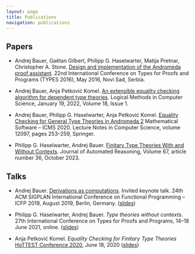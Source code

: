 ```yaml
---
layout: page
title: Publications
navigation: publications
---
```


## Papers

* Andrej Bauer, Gaëtan Gilbert, Philipp G. Haselwarter, Matija Pretnar, Christopher A. Stone.
  [Design and implementation of the Andromeda proof assistant](https://doi.org/10.4230/LIPIcs.TYPES.2016.5).
  22nd International Conference on Types for Proofs and Programs (TYPES 2016), May 2016, Novi Sad, Serbia.

* Andrej Bauer, Anja Petković Komel.
  [An extensible equality checking algorithm for dependent type theories](https://doi.org/10.46298/lmcs-18(1:17)2022).
  Logical Methods in Computer Science, January 19, 2022, Volume 18, Issue 1.

* Andrej Bauer, Philipp G. Haselwarter, Anja Petković Komel.
  [Equality Checking for General Type Theories in Andromeda 2](https://doi.org/10.1007/978-3-030-52200-1_25)
  Mathematical Software – ICMS 2020. Lecture Notes in Computer Science,
  volume 12097, pages 253–259, Springer.

* Philipp G. Haselwarter, Andrej Bauer.
  [Finitary Type Theories With and Without Contexts](https://doi.org/10.1007/s10817-023-09678-y).
  Journal of Automated Reasoning, Volume 67, article number 36, October 2023.


## Talks

* Andrej Bauer.
  [Derivations as computations](https://icfp19.sigplan.org/details/icfp-2019-Keynotes-and-Reports/3/Derivations-as-computations).
  Invited keynote talk.
  24th ACM SIGPLAN International Conference on Functional Programming – ICFP 2019,
  August 2019, Berlin, Germany. ([slides](https://math.andrej.com/2019/08/21/derivations-as-computations/))

* Philipp G. Haselwarter, Andrej Bauer.
  *Type theories without contexts*.
  27th International Conference on Types for Proofs and Programs, 14–18 June 2021, online.
  ([slides](https://haselwarter.org/assets/pdfs/ftt-types21-slides.pdf))

* Anja Petković Komel.
  *Equality Checking for Finitary Type Theories*
  [HoTTEST Conference 2020](https://www.math.uwo.ca/faculty/kapulkin/seminars/hottest_conference_2020.html),
  June 18, 2020 ([slides](https://anjapetkovic.com/talks/2020-06-18-HoTTEST2020/eqchk_presentation_HoTTEST2020.pdf))
